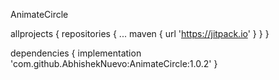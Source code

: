 AnimateCircle
 
 
allprojects {
		repositories {
			...
			maven { url 'https://jitpack.io' }
		}
	}
 
 
 
 dependencies {
	       implementation 'com.github.AbhishekNuevo:AnimateCircle:1.0.2'
	}
